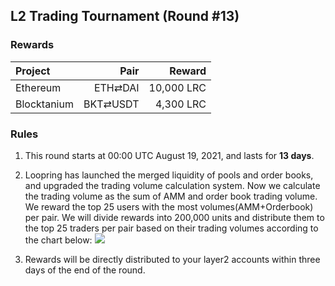 ## L2 Trading Tournament (Round #13)

###  Rewards


| **Project** | **Pair** | **Reward** |
| :--- | ---: | ---: |
Ethereum | ETH⇄DAI |  10,000 LRC |
Blocktanium | BKT⇄USDT |  4,300 LRC |


### Rules


1) This round starts at 00:00 UTC August 19, 2021, and lasts for **13 days**.

2) Loopring has launched the merged liquidity of pools and order books, and upgraded the trading volume calculation system. Now we calculate the trading volume as the sum of AMM and order book trading volume. We reward the top 25 users with the most volumes(AMM+Orderbook) per pair. We will divide rewards into 200,000 units and distribute them to the top 25 traders per pair based on their trading volumes according to the chart below:
![](/markdown/images/program_3.png "")

3) Rewards will be directly distributed to your layer2 accounts within three days of the end of the round.
